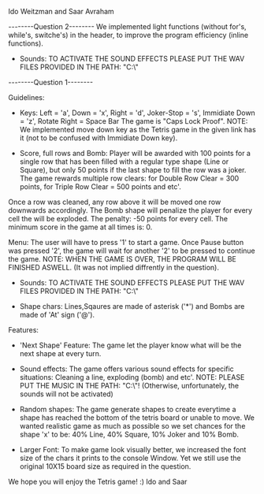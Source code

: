 Ido Weitzman and Saar Avraham




--------Question 2--------
We implemented light functions (without for's, while's, switche's) in the header, to improve the program efficiency (inline functions).

- Sounds: 
TO ACTIVATE THE SOUND EFFECTS PLEASE PUT THE WAV FILES PROVIDED IN THE PATH: "C:\\"


--------Question 1--------

Guidelines:

- Keys:
Left = 'a', Down = 'x', Right = 'd', Joker-Stop = 's', Immidiate Down = 'z', Rotate Right = Space Bar
The game is "Caps Lock Proof".
NOTE: We implemented move down key as the Tetris game in the given link has it (not to be confused with Immidiate Down key).

- Score, full rows and Bomb:
Player will be awarded with 100 points for a single row that has been filled with a regular type shape (Line or Square), 
but only 50 points if the last shape to fill the row was a joker.
The game rewards multiple row clears: for Double Row Clear = 300 points, for Triple Row Clear = 500 points and etc'.

Once a row was cleaned, any row above it will be moved one row downwards accordingly.
The Bomb shape will penalize the player for every cell the will be exploded. The penalty: -50 points for every cell.
The minimum score in the game at all times is: 0. 

Menu:
The user will have to press '1' to start a game. Once Pause button was pressed '2', the game will wait for another '2' to be pressed to continue
the game. NOTE: WHEN THE GAME IS OVER, THE PROGRAM WILL BE FINISHED ASWELL. (It was not implied diffrently in the question).

- Sounds: 
TO ACTIVATE THE SOUND EFFECTS PLEASE PUT THE WAV FILES PROVIDED IN THE PATH: "C:\\"

- Shape chars:
Lines,Sqaures are made of asterisk ('*') and Bombs are made of 'At' sign ('@').


Features:

- 'Next Shape' Feature:
The game let the player know what will be the next shape at every turn.

- Sound effects:
The game offers various sound effects for specific situations: Cleaning a line, exploding (bomb) and etc'.
NOTE: PLEASE PUT THE MUSIC IN THE PATH: "C:\\"!
(Otherwise, unfortunately, the sounds will not be activated)

- Random shapes:
The game generate shapes to create everytime a shape has reached the bottom of the tetris board or unable to move. 
We wanted realistic game as much as possible so we set chances for the shape 'x' to be:
40% Line, 40% Square, 10% Joker and 10% Bomb.

- Larger Font: 
To make game look visually better, we increased the font size of the chars it prints to the console Window.
Yet we still use the original 10X15 board size as required in the question.


We hope you will enjoy the Tetris game! :)
Ido and Saar
